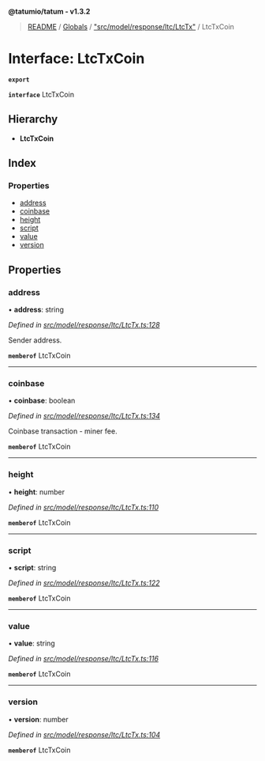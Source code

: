 **@tatumio/tatum - v1.3.2**

> [README](../README.md) / [Globals](../globals.md) / ["src/model/response/ltc/LtcTx"](../modules/_src_model_response_ltc_ltctx_.md) / LtcTxCoin

# Interface: LtcTxCoin

**`export`** 

**`interface`** LtcTxCoin

## Hierarchy

* **LtcTxCoin**

## Index

### Properties

* [address](_src_model_response_ltc_ltctx_.ltctxcoin.md#address)
* [coinbase](_src_model_response_ltc_ltctx_.ltctxcoin.md#coinbase)
* [height](_src_model_response_ltc_ltctx_.ltctxcoin.md#height)
* [script](_src_model_response_ltc_ltctx_.ltctxcoin.md#script)
* [value](_src_model_response_ltc_ltctx_.ltctxcoin.md#value)
* [version](_src_model_response_ltc_ltctx_.ltctxcoin.md#version)

## Properties

### address

•  **address**: string

*Defined in [src/model/response/ltc/LtcTx.ts:128](https://github.com/tatumio/tatum-js/blob/b9ab1e4/src/model/response/ltc/LtcTx.ts#L128)*

Sender address.

**`memberof`** LtcTxCoin

___

### coinbase

•  **coinbase**: boolean

*Defined in [src/model/response/ltc/LtcTx.ts:134](https://github.com/tatumio/tatum-js/blob/b9ab1e4/src/model/response/ltc/LtcTx.ts#L134)*

Coinbase transaction - miner fee.

**`memberof`** LtcTxCoin

___

### height

•  **height**: number

*Defined in [src/model/response/ltc/LtcTx.ts:110](https://github.com/tatumio/tatum-js/blob/b9ab1e4/src/model/response/ltc/LtcTx.ts#L110)*

**`memberof`** LtcTxCoin

___

### script

•  **script**: string

*Defined in [src/model/response/ltc/LtcTx.ts:122](https://github.com/tatumio/tatum-js/blob/b9ab1e4/src/model/response/ltc/LtcTx.ts#L122)*

**`memberof`** LtcTxCoin

___

### value

•  **value**: string

*Defined in [src/model/response/ltc/LtcTx.ts:116](https://github.com/tatumio/tatum-js/blob/b9ab1e4/src/model/response/ltc/LtcTx.ts#L116)*

**`memberof`** LtcTxCoin

___

### version

•  **version**: number

*Defined in [src/model/response/ltc/LtcTx.ts:104](https://github.com/tatumio/tatum-js/blob/b9ab1e4/src/model/response/ltc/LtcTx.ts#L104)*

**`memberof`** LtcTxCoin
